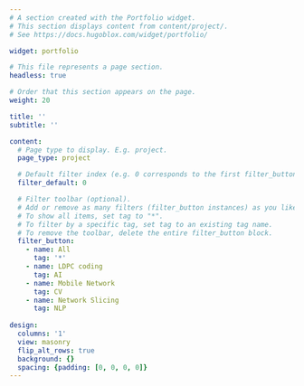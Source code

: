 ```yaml
---
# A section created with the Portfolio widget.
# This section displays content from content/project/.
# See https://docs.hugoblox.com/widget/portfolio/

widget: portfolio

# This file represents a page section.
headless: true

# Order that this section appears on the page.
weight: 20

title: ''
subtitle: ''

content:
  # Page type to display. E.g. project.
  page_type: project

  # Default filter index (e.g. 0 corresponds to the first filter_button instance below).
  filter_default: 0

  # Filter toolbar (optional).
  # Add or remove as many filters (filter_button instances) as you like.
  # To show all items, set tag to "*".
  # To filter by a specific tag, set tag to an existing tag name.
  # To remove the toolbar, delete the entire filter_button block.      
  filter_button:
    - name: All
      tag: '*'
    - name: LDPC coding
      tag: AI
    - name: Mobile Network
      tag: CV
    - name: Network Slicing
      tag: NLP
      
design:
  columns: '1'
  view: masonry
  flip_alt_rows: true
  background: {}
  spacing: {padding: [0, 0, 0, 0]}
---
```

